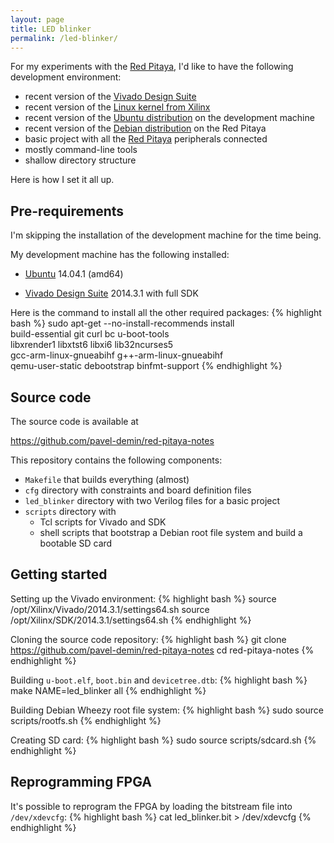 ```yaml
---
layout: page
title: LED blinker
permalink: /led-blinker/
---
```

For my experiments with the [Red Pitaya](http://wiki.redpitaya.com), I'd like to have the following development environment:

 - recent version of the [Vivado Design Suite](http://www.xilinx.com/products/design-tools/vivado)
 - recent version of the [Linux kernel from Xilinx](http://github.com/Xilinx/linux-xlnx/tree/xilinx-v2014.3)
 - recent version of the [Ubuntu distribution](http://wiki.ubuntu.com/TrustyTahr/ReleaseNotes) on the development machine
 - recent version of the [Debian distribution](http://www.debian.org/releases/stable) on the Red Pitaya
 - basic project with all the [Red Pitaya](http://wiki.redpitaya.com) peripherals connected
 - mostly command-line tools
 - shallow directory structure

Here is how I set it all up.

Pre-requirements
-----

I'm skipping the installation of the development machine for the time being.

My development machine has the following installed:

 - [Ubuntu](http://wiki.ubuntu.com/TrustyTahr/ReleaseNotes) 14.04.1 (amd64)

 - [Vivado Design Suite](http://www.xilinx.com/products/design-tools/vivado) 2014.3.1 with full SDK

Here is the command to install all the other required packages:
{% highlight bash %}
sudo apt-get --no-install-recommends install \
  build-essential git curl bc u-boot-tools \
  libxrender1 libxtst6 libxi6 lib32ncurses5 \
  gcc-arm-linux-gnueabihf g++-arm-linux-gnueabihf \
  qemu-user-static debootstrap binfmt-support
{% endhighlight %}

Source code
-----

The source code is available at

<https://github.com/pavel-demin/red-pitaya-notes>

This repository contains the following components:

 - `Makefile` that builds everything (almost)
 - `cfg` directory with constraints and board definition files
 - `led_blinker` directory with two Verilog files for a basic project
 - `scripts` directory with
   - Tcl scripts for Vivado and SDK
   - shell scripts that bootstrap a Debian root file system and build a bootable SD card

Getting started
-----

Setting up the Vivado environment:
{% highlight bash %}
source /opt/Xilinx/Vivado/2014.3.1/settings64.sh
source /opt/Xilinx/SDK/2014.3.1/settings64.sh
{% endhighlight %}

Cloning the source code repository:
{% highlight bash %}
git clone https://github.com/pavel-demin/red-pitaya-notes
cd red-pitaya-notes
{% endhighlight %}

Building `u-boot.elf`, `boot.bin` and `devicetree.dtb`:
{% highlight bash %}
make NAME=led_blinker all
{% endhighlight %}

Building Debian Wheezy root file system:
{% highlight bash %}
sudo source scripts/rootfs.sh
{% endhighlight %}

Creating SD card:
{% highlight bash %}
sudo source scripts/sdcard.sh
{% endhighlight %}

Reprogramming FPGA
-----

It's possible to reprogram the FPGA by loading the bitstream file into `/dev/xdevcfg`:
{% highlight bash %}
cat led_blinker.bit > /dev/xdevcfg
{% endhighlight %}
